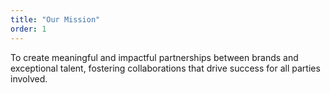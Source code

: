 ```yaml
---
title: "Our Mission"
order: 1
---
```


To create meaningful and impactful partnerships between brands and exceptional talent, fostering collaborations that drive success for all parties involved.

